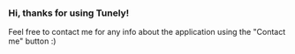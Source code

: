 ### Hi, thanks for using Tunely!

Feel free to contact me for any info about the application using the "Contact me" button :)
